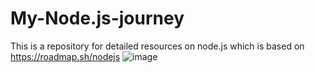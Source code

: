 # My-Node.js-journey
This is a repository for detailed resources on node.js which is based on https://roadmap.sh/nodejs
![image](https://github.com/user-attachments/assets/935be7e3-3a16-4a83-b29a-f81596c56dde)
